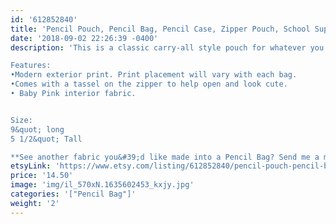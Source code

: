 ```yaml
---
id: '612852840'
title: 'Pencil Pouch, Pencil Bag, Pencil Case, Zipper Pouch, School Supplies, Back to school, Makeup Brush Bag, Organizer Bag, coworker gift'
date: '2018-09-02 22:26:39 -0400'
description: 'This is a classic carry-all style pouch for whatever you need to conveniently keep in once space. It is great for pencils, Markers, Art Supplies, Makeup, Headphones, Cords and More. Great size to organize your purse or carry for travel. 

Features:
•Modern exterior print. Print placement will vary with each bag. 
•Comes with a tassel on the zipper to help open and look cute.
• Baby Pink interior fabric.


Size: 
9&quot; long
5 1/2&quot; Tall

**See another fabric you&#39;d like made into a Pencil Bag? Send me a message! I love custom orders!!'
etsyLink: 'https://www.etsy.com/listing/612852840/pencil-pouch-pencil-bag-pencil-case?utm_source=synctostaticsite&utm_medium=api&utm_campaign=api'
price: '14.50'
image: 'img/il_570xN.1635602453_kxjy.jpg'
categories: '["Pencil Bag"]'
weight: '2'
---
```

